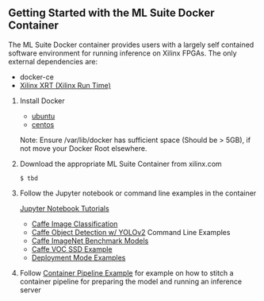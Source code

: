 ## Getting Started with the ML Suite Docker Container
The ML Suite Docker container provides users with a largely self contained software environment for running inference on Xilinx FPGAs.
The only external dependencies are:  
- docker-ce
- [Xilinx XRT (Xilinx Run Time)](xrt.md)

1. Install Docker 
   
   - [ubuntu](https://docs.docker.com/install/linux/docker-ce/ubuntu/#install-docker-ce)  
   - [centos](https://docs.docker.com/install/linux/docker-ce/centos/#install-docker-ce)
     
   Note: Ensure /var/lib/docker has sufficient space (Should be > 5GB), if not move your Docker Root elsewhere.  
   
2. Download the appropriate ML Suite Container from xilinx.com
   ```
   $ tbd
   ```

3. Follow the Jupyter notebook or command line examples in the container

   [Jupyter Notebook Tutorials](../notebooks/README.md)
   - [Caffe Image Classification](../notebooks/image_classification_caffe.ipynb)
   - [Caffe Object Detection w/ YOLOv2](../notebooks/object_detection_yolov2.ipynb)
   Command Line Examples
   - [Caffe ImageNet Benchmark Models](../examples/caffe/README.md)
   - [Caffe VOC SSD Example](../examples/caffe/ssd-detect/README.md)
   - [Deployment Mode Examples](../examples/deployment_modes/README.md) 

4. Follow [Container Pipeline Example](container_pipeline.md) for example on how to stitch a container pipeline for preparing the model and running an inference server   
